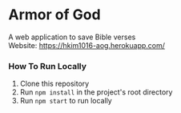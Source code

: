 # Armor of God
A web application to save Bible verses <br>
Website: https://hkim1016-aog.herokuapp.com/

### How To Run Locally
1. Clone this repository
2. Run `npm install` in the project's root directory
3. Run `npm start` to run locally
